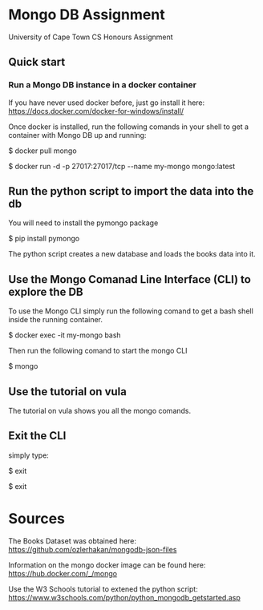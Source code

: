 # Mongo DB Assignment
University of Cape Town CS Honours Assignment


## Quick start

### Run a Mongo DB instance in a docker container
If you have never used docker before, just go install it here:
https://docs.docker.com/docker-for-windows/install/

Once docker is installed, run the following comands in your shell to get a container with Mongo DB up and running:

$ docker pull mongo

$ docker run -d -p 27017:27017/tcp --name my-mongo mongo:latest

## Run the python script to import the data into the db
You will need to install the pymongo package

$ pip install pymongo

The python script creates a new database and loads the books data into it.

## Use the Mongo Comanad Line Interface (CLI) to explore the DB
To use the Mongo CLI simply run the following comand to get a bash shell inside the running container.

$ docker exec -it my-mongo bash

Then run the following comand to start the mongo CLI

$ mongo

## Use the tutorial on vula 
The tutorial on vula shows you all the mongo comands.

## Exit the CLI
simply type:

$ exit

$ exit

# Sources
The Books Dataset was obtained here: https://github.com/ozlerhakan/mongodb-json-files

Information on the mongo docker image can be found here: https://hub.docker.com/_/mongo

Use the W3 Schools tutorial to extened the python script: https://www.w3schools.com/python/python_mongodb_getstarted.asp
